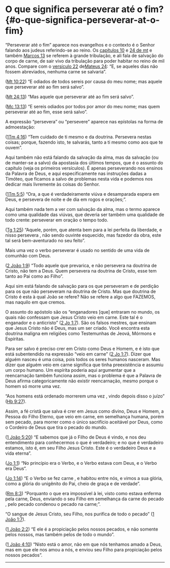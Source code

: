 # O que significa perseverar até o fim? {#o-que-significa-perseverar-at-o-fim}

“Perseverar até o fim” aparece nos evangelhos e o contexto é o Senhor falando aos judeus referindo-se ao reino. Os [capítulos 10](http://bibliaonline.com.br/acf/mt/10) e [24 de mt](http://bibliaonline.com.br/acf/mt/24) e também [Marcos 13](http://bibliaonline.com.br/acf/mc/13) se referem à grande tribulação, e ali fala de salvação do corpo de carne, de sair vivo da tribulação para poder habitar no reino de mil anos. Compare com o [versículo 22](http://bibliaonline.com.br/acf/mt/24/22) de[Mateus 24](http://bibliaonline.com.br/acf/mt/24): “E, se aqueles dias não fossem abreviados, nenhuma carne se salvaria”.

([Mt 10:22](http://bibliaonline.com.br/acf/mt/10/22)) “E odiados de todos sereis por causa do meu nome; mas aquele que perseverar até ao fim será salvo”.

([Mt 24:13](http://bibliaonline.com.br/acf/mt/24/13)) “Mas aquele que perseverar até ao fim será salvo”.

([Mc 13:13](http://bibliaonline.com.br/acf/mc/13/13)) “E sereis odiados por todos por amor do meu nome; mas quem perseverar até ao fim, esse será salvo”.

A expressão “persevera” ou “persevere” aparece nas epístolas na forma de admoestação:

([1Tm 4:16](http://bibliaonline.com.br/acf/1tm/4/16)) “Tem cuidado de ti mesmo e da doutrina. Persevera nestas coisas; porque, fazendo isto, te salvarás, tanto a ti mesmo como aos que te ouvem”.

Aqui também não está falando da salvação da alma, mas da salvação (ou de manter-se a salvo) da apostasia dos últimos tempos, que é o assunto do capítulo (veja os primeiros versículos). É apenas perseverando nos ensinos da Palavra de Deus, e aqui especificamente nas instruções dadas a Timóteo, que ficamos a salvo de problemas nesta vida e podemos nos dedicar mais livremente às coisas do Senhor.

([1Tm 5:5](http://bibliaonline.com.br/acf/1tm/5/5)) “Ora, a que é verdadeiramente viúva e desamparada espera em Deus, e persevera de noite e de dia em rogos e orações;”.

Aqui também nada tem a ver com salvação da alma, mas o termo aparece como uma qualidade das viúvas, que deveria ser também uma qualidade de todo crente: perseverar em oração o tempo todo.

([Tg 1:25](http://bibliaonline.com.br/acf/tg/1/25)) “Aquele, porém, que atenta bem para a lei perfeita da liberdade, e nisso persevera , não sendo ouvinte esquecido, mas fazedor da obra, este tal será bem-aventurado no seu feito”.

Mais uma vez o verbo perseverar é usado no sentido de uma vida de comunhão com Deus.

([2 João 1:9](http://bibliaonline.com.br/acf/2jo/1/9)) “Todo aquele que prevarica, e não persevera na doutrina de Cristo, não tem a Deus. Quem persevera na doutrina de Cristo, esse tem tanto ao Pai como ao Filho”.

Aqui sim está falando de salvação para os que perseveram e de perdição para os que não perseveram na doutrina de Cristo. Mas que doutrina de Cristo é esta à qual João se refere? Não se refere a algo que FAZEMOS, mas naquilo em que cremos.

O assunto do apóstolo são os “enganadores [que] entraram no mundo, os quais não confessam que Jesus Cristo veio em carne. Este tal é o enganador e o anticristo” ([2 Jo 1:7](http://bibliaonline.com.br/acf/2jo/1/7)). São os falsos mestres, que ensinam que Jesus Cristo não é Deus, mas um ser criado. Você encontra esta doutrina maligna em religiões como Testemunhas de Jeová, Mórmons e Espíritas.

Para ser salvo é preciso crer em Cristo como Deus e Homem, e é isto que está subentendido na expressão “veio em carne” ([2 Jo 1:7](http://bibliaonline.com.br/acf/2jo/1/7)). Dizer que alguém nasceu é uma coisa, pois todos os seres humanos nasceram. Mas dizer que alguém veio em carne significa que tinha preexistência e assumiu um corpo humano. Um espírita poderia aqui argumentar que a reencarnação também funciona assim, mas o problema é que a Palavra de Deus afirma categoricamente não existir reencarnação, mesmo porque o homem só morre uma vez.

“Aos homens está ordenado morrerem uma vez , vindo depois disso o juízo” ([Hb 9:27](http://bibliaonline.com.br/acf/hb/9/27)).

Assim, a fé cristã que salva é crer em Jesus como divino, Deus e Homem, a Pessoa do Filho Eterno, que veio em carne, em semelhança humana, porém sem pecado, para morrer como o único sacrifício aceitável por Deus, como o Cordeiro de Deus que tira o pecado do mundo.

([1 João 5:20](http://bibliaonline.com.br/acf/1jo/5/20)) “E sabemos que já o Filho de Deus é vindo, e nos deu entendimento para conhecermos o que é verdadeiro; e no que é verdadeiro estamos, isto é, em seu Filho Jesus Cristo. Este é o verdadeiro Deus e a vida eterna”.

([Jo 1:1](http://bibliaonline.com.br/acf/jo/1/1)) “No princípio era o Verbo, e o Verbo estava com Deus, e o Verbo era Deus“.

([Jo 1:14](http://bibliaonline.com.br/acf/jo/1/14)) “E o Verbo se fez carne , e habitou entre nós, e vimos a sua glória, como a glória do unigênito do Pai, cheio de graça e de verdade”.

([Rm 8:3](http://bibliaonline.com.br/acf/rm/8/3)) “Porquanto o que era impossível à lei, visto como estava enferma pela carne, Deus, enviando o seu Filho em semelhança da carne do pecado , pelo pecado condenou o pecado na carne;”.

“O sangue de Jesus Cristo, seu Filho, nos purifica de todo o pecado” ([1 João 1:7](http://bibliaonline.com.br/acf/1jo/1/7)).

([1 João 2:2](http://bibliaonline.com.br/acf/1jo/2/2)) “E ele é a propiciação pelos nossos pecados, e não somente pelos nossos, mas também pelos de todo o mundo”.

([1 João 4:10](http://bibliaonline.com.br/acf/1jo/4/10)) “Nisto está o amor, não em que nós tenhamos amado a Deus, mas em que ele nos amou a nós, e enviou seu Filho para propiciação pelos nossos pecados”.

*****